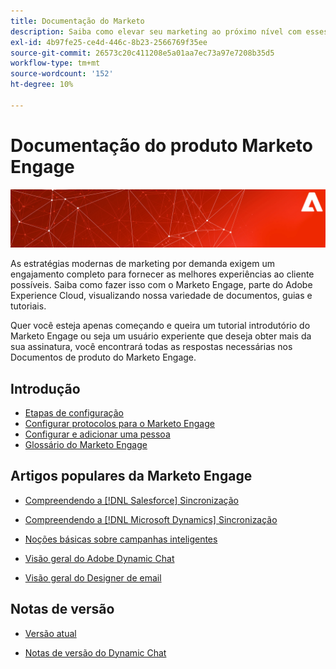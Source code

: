 ```yaml
---
title: Documentação do Marketo
description: Saiba como elevar seu marketing ao próximo nível com esses documentos de produto do Marketo. Comece com um tutorial do Marketo e leia outros artigos populares.
exl-id: 4b97fe25-ce4d-446c-8b23-2566769f35ee
source-git-commit: 26573c20c411208e5a01aa7ec73a97e7208b35d5
workflow-type: tm+mt
source-wordcount: '152'
ht-degree: 10%

---
```


# Documentação do produto Marketo Engage

![](assets/marketo-docs-banner.jpg)

As estratégias modernas de marketing por demanda exigem um engajamento completo para fornecer as melhores experiências ao cliente possíveis. Saiba como fazer isso com o Marketo Engage, parte do Adobe Experience Cloud, visualizando nossa variedade de documentos, guias e tutoriais.

Quer você esteja apenas começando e queira um tutorial introdutório do Marketo Engage ou seja um usuário experiente que deseja obter mais da sua assinatura, você encontrará todas as respostas necessárias nos Documentos de produto do Marketo Engage.

## Introdução

* [Etapas de configuração](/help/marketo/getting-started/initial-setup/setup-steps.md)
* [Configurar protocolos para o Marketo Engage](/help/marketo/getting-started/initial-setup/configure-protocols-for-marketo.md)
* [Configurar e adicionar uma pessoa](/help/marketo/getting-started/quick-wins/get-set-up-and-add-a-person.md)
* [Glossário do Marketo Engage](/help/marketo/getting-started/things-to-know/marketo-engage-glossary.md)

## Artigos populares da Marketo Engage

* [Compreendendo a  [!DNL Salesforce] Sincronização](/help/marketo/product-docs/crm-sync/salesforce-sync/understanding-the-salesforce-sync.md)

* [Compreendendo a  [!DNL Microsoft Dynamics] Sincronização](/help/marketo/product-docs/crm-sync/microsoft-dynamics-sync/understanding-the-microsoft-dynamics-sync.md)

* [Noções básicas sobre campanhas inteligentes](/help/marketo/product-docs/core-marketo-concepts/smart-campaigns/understanding-smart-campaigns.md)

* [Visão geral do Adobe Dynamic Chat](/help/marketo/product-docs/demand-generation/dynamic-chat/dynamic-chat-overview.md)

* [Visão geral do Designer de email](/help/marketo/product-docs/email-marketing/email-designer/overview.md)

## Notas de versão

* [Versão atual](/help/marketo/release-notes/current.md)

* [Notas de versão do Dynamic Chat](/help/marketo/release-notes/dynamic-chat.md)
